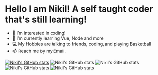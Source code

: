 # Hello I am Nikil! A self taught coder that's still learning!


- 👀 I’m interested in coding!
- 🌱 I’m currently learning Vue, Node and more
- 💻 My Hobbies are talking to friends, coding, and playing Basketball
- 📫 Reach me by my Email.

[![Nikil's GitHub stats](https://github-readme-stats.vercel.app/api?username=nikil-sriram)](https://github.com/anuraghazra/github-readme-stats)
![Nikil's GitHub stats](https://github-readme-stats.vercel.app/api?username=nikil-sriram&hide=contribs,prs)
![Nikil's GitHub stats](https://github-readme-stats.vercel.app/api?username=nikil-sriram&count_private=true)
![Nikil's GitHub stats](https://github-readme-stats.vercel.app/api?username=nikil-sriram&show_icons=true)
![Nikil's GitHub stats](https://github-readme-stats.vercel.app/api?username=nikil-sriram&show_icons=true&theme=radical)


<!---
nikil-sriram/nikil-sriram is a ✨ special ✨ repository because its `README.md` (this file) appears on your GitHub profile.
You can click the Preview link to take a look at your changes.
--->
